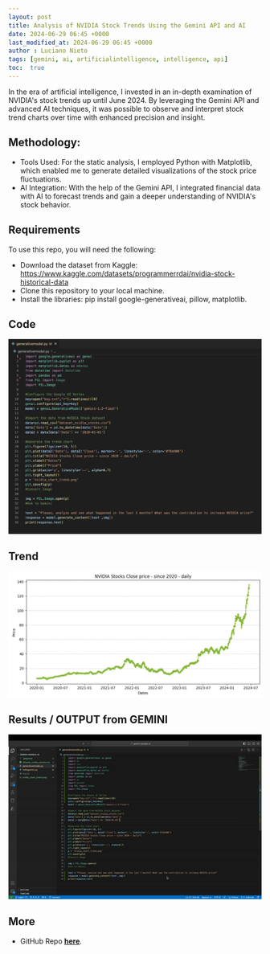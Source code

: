 ```yaml
---
layout: post
title: Analysis of NVIDIA Stock Trends Using the Gemini API and AI
date: 2024-06-29 06:45 +0000
last_modified_at: 2024-06-29 06:45 +0000
author : Luciano Nieto
tags: [gemini, ai, artificialintelligence, intelligence, api]
toc:  true
---
```


In the era of artificial intelligence, I invested in an in-depth examination of NVIDIA's stock trends up until June 2024. By leveraging the Gemini API and advanced AI techniques, it was possible to observe and interpret stock trend charts over time with enhanced precision and insight.

## Methodology:
- Tools Used: For the static analysis, I employed Python with Matplotlib, which enabled me to generate detailed visualizations of the stock price fluctuations.
- AI Integration: With the help of the Gemini API, I integrated financial data with AI to forecast trends and gain a deeper understanding of NVIDIA's stock behavior.

## Requirements

To use this repo, you will need the following:

- Download the dataset from Kaggle: https://www.kaggle.com/datasets/programmerrdai/nvidia-stock-historical-data
- Clone this repository to your local machine.
- Install the libraries: pip install google-generativeai, pillow, matplotlib.

## Code

![](/imgs/gemi1.png)

## Trend

![](/imgs/gemi2.png)

## Results / OUTPUT from GEMINI

![](/imgs/gemi3.gif)

## More

- GitHub Repo **[here](https://github.com/lucnietoX/gemini-google-ai)**.